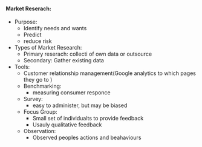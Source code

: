 #### Market Reserach:
 - Purpose:
	 - Identify needs and wants
	 - Predict
	 - reduce risk
 - Types of Market Research:
	 - Primary reserach: collecti of own data or outsource
	 - Secondary: Gather existing data
 - Tools:
	 - Customer relationship management(Google analytics to which pages they go to )
	 - Benchmarking:
		 - measuring consumer responce
	 - Survey:
		 - easy to administer, but may be biased
	 - Focus Group:
		 - Small set of individualts to provide feedback
		 - Usauly qualitative feedback
	 - Observation:
		 - Observed peoples actions and beahaviours



<!--stackedit_data:
eyJoaXN0b3J5IjpbLTk5ODM5ODIxMCwxMzU1MzgwMjc2LDE5Nz
M5MjE0MDksLTEwNzAzMTQ5NTUsLTkyNzgwMjI5NSwxOTMxMTI1
MTM5LDU1MTQ0Mzk1NiwtMTg0MDQ0MjMwNSwtMjcyNjA4MTYzLC
0xMTU5MzQyOTMzXX0=
-->